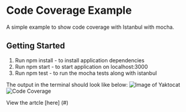 # Code Coverage Example
A simple example to show code coverage with Istanbul with mocha.


## Getting Started
1. Run npm install -  to install application dependencies
2. Run npm start   - to start application on localhost:3000
3. Run npm test    - to run the mocha tests along with istanbul

The output in the terminal should look like below:
![Image of Yaktocat](https://octodex.github.com/images/yaktocat.png)
![Code Coverage]([https://github.com/RomarioRaffington/nodeqa_examples/tree/master/code_coverage/img/code-coverage.png)

View the artcle [here] (#)

